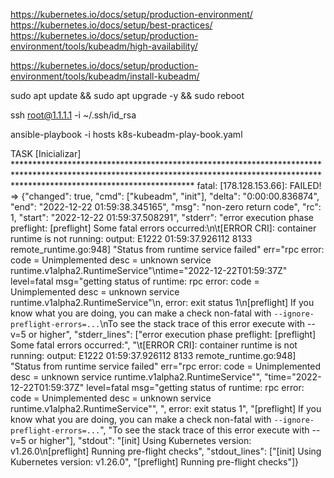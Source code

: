 https://kubernetes.io/docs/setup/production-environment/
https://kubernetes.io/docs/setup/best-practices/
https://kubernetes.io/docs/setup/production-environment/tools/kubeadm/high-availability/

https://kubernetes.io/docs/setup/production-environment/tools/kubeadm/install-kubeadm/

sudo apt update && sudo apt upgrade -y && sudo reboot

ssh root@1.1.1.1 -i ~/.ssh/id_rsa

ansible-playbook -i hosts k8s-kubeadm-play-book.yaml

TASK [Inicializar] ****************************************************************************************************************************************************************************************
fatal: [178.128.153.66]: FAILED! => {"changed": true, "cmd": ["kubeadm", "init"], "delta": "0:00:00.836874", "end": "2022-12-22 01:59:38.345165", "msg": "non-zero return code", "rc": 1, "start": "2022-12-22 01:59:37.508291", "stderr": "error execution phase preflight: [preflight] Some fatal errors occurred:\n\t[ERROR CRI]: container runtime is not running: output: E1222 01:59:37.926112    8133 remote_runtime.go:948] \"Status from runtime service failed\" err=\"rpc error: code = Unimplemented desc = unknown service runtime.v1alpha2.RuntimeService\"\ntime=\"2022-12-22T01:59:37Z\" level=fatal msg=\"getting status of runtime: rpc error: code = Unimplemented desc = unknown service runtime.v1alpha2.RuntimeService\"\n, error: exit status 1\n[preflight] If you know what you are doing, you can make a check non-fatal with `--ignore-preflight-errors=...`\nTo see the stack trace of this error execute with --v=5 or higher", "stderr_lines": ["error execution phase preflight: [preflight] Some fatal errors occurred:", "\t[ERROR CRI]: container runtime is not running: output: E1222 01:59:37.926112    8133 remote_runtime.go:948] \"Status from runtime service failed\" err=\"rpc error: code = Unimplemented desc = unknown service runtime.v1alpha2.RuntimeService\"", "time=\"2022-12-22T01:59:37Z\" level=fatal msg=\"getting status of runtime: rpc error: code = Unimplemented desc = unknown service runtime.v1alpha2.RuntimeService\"", ", error: exit status 1", "[preflight] If you know what you are doing, you can make a check non-fatal with `--ignore-preflight-errors=...`", "To see the stack trace of this error execute with --v=5 or higher"], "stdout": "[init] Using Kubernetes version: v1.26.0\n[preflight] Running pre-flight checks", "stdout_lines": ["[init] Using Kubernetes version: v1.26.0", "[preflight] Running pre-flight checks"]}
